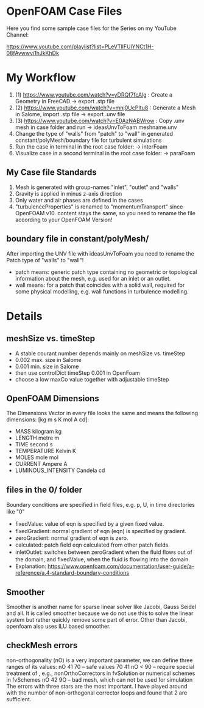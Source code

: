 # OpenFOAM Case Files
Here you find some sample case files for the Series on my YouTube Channel:

https://www.youtube.com/playlist?list=PLeVTllFUlYNCt1H-08fAvwwvi1hJkKhDk

# My Workflow
1. (1) https://www.youtube.com/watch?v=yDRQf7fcAlg : Create a Geometry in FreeCAD -> export .stp file
2. (2) https://www.youtube.com/watch?v=mnj0UcPItu8 : Generate a Mesh in Salome, import .stp file -> export .unv file
3. (3) https://www.youtube.com/watch?v=E0AzNABWrow : Copy .unv mesh in case folder and run -> ideasUnvToFoam meshname.unv 
4. Change the type of "walls" from "patch" to "wall" in generated constant/polyMesh/boundary file for turbulent simulations
5. Run the case in terminal in the root case folder: -> interFoam
6. Visualize case in a second terminal in the root case folder: -> paraFoam

## My Case file Standards
1. Mesh is generated with group-names "inlet", "outlet" and "walls"
2. Gravity is applied in minus z-axis direction
3. Only water and air phases are defined in the cases
4. "turbulenceProperties" is renamed to "momentumTransport" since OpenFOAM v10. content stays the same, so you need to rename the file according to your OpenFOAM Version!

## boundary file in constant/polyMesh/ 
After importing the UNV file with ideasUnvToFoam you need to rename the Patch type of "walls" to "wall"!
- patch means: generic patch type containing no geometric or topological information about the mesh, e.g. used for an inlet or an outlet.
- wall means: for a patch that coincides with a solid wall, required for some physical modelling, e.g. wall functions in turbulence modelling.

# Details

## meshSize vs. timeStep
- A stable courant number depends mainly on meshSize vs. timeStep
- 0.002 max. size in Salome
- 0.001 min. size in Salome
- then use controlDict timeStep 0.001 in OpenFoam
- choose a low maxCo value together with adjustable timeStep

## OpenFOAM Dimensions
The Dimensions Vector in every file looks the same and means the following dimensions: [kg m s K mol A cd]:
- MASS 	kilogram 	kg
- LENGTH 	metre 	m
- TIME 	second 	s
- TEMPERATURE 	Kelvin 	K
- MOLES 	mole 	mol
- CURRENT 	Ampere 	A
- LUMINOUS_INTENSITY 	Candela 	cd

## files in the 0/ folder 
Boundary conditions are speciﬁed in ﬁeld ﬁles, e.g. p, U, in time directories like "0"
- ﬁxedValue: value of eqn is speciﬁed by a given fixed value.
- ﬁxedGradient: normal gradient of eqn (eqn) is speciﬁed by gradient.
- zeroGradient: normal gradient of eqn is zero.
- calculated: patch ﬁeld eqn calculated from other patch ﬁelds.
- inletOutlet: switches between zeroGradient when the ﬂuid ﬂows out of the domain, and ﬁxedValue, when the ﬂuid is ﬂowing into the domain.
- Explanation: https://www.openfoam.com/documentation/user-guide/a-reference/a.4-standard-boundary-conditions

## Smoother
Smoother is another name for sparse linear solver like Jacobi, Gauss Seidel and all.
It is called smoother because we do not use this to solve the linear system but rather quickly remove some part of error.
Other than Jacobi, openfoam also uses ILU based smoother. 

## checkMesh errors
non-orthogonality (nO) is a very important parameter, we can define three ranges of its values:
    nO 41 70 – safe values
    70 41 nO < 90 – require special treatment of , e.g., nonOrthoCorrectors in fvSolution or numerical schemes in fvSchemes
    nO 42 9O – bad mesh, which can not be used for simulation
The errors with three stars are the most important.
I have played around with the number of non-orthogonal corrector loops and found that 2 are sufficient.

